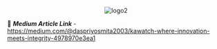 <p align="center">
  <img src="https://github.com/Priyosmita/Kawatch/assets/156951756/780a6be7-ddce-48f0-8e9d-94a35e0d858d" alt="logo2"/>
</p>


  🔗 ***Medium Article Link*** - <a href="https://medium.com/@daspriyosmita2003/kawatch-where-innovation-meets-integrity-4978970e3ea1">https://medium.com/@daspriyosmita2003/kawatch-where-innovation-meets-integrity-4978970e3ea1</a>
